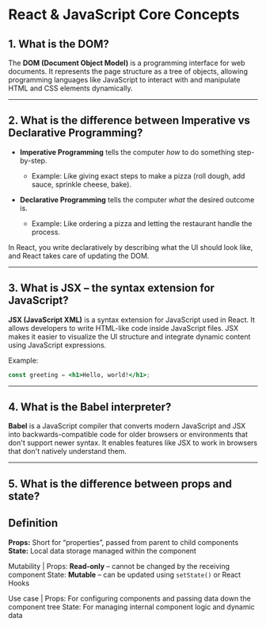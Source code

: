 
# React & JavaScript Core Concepts

## 1. What is the DOM?

The **DOM (Document Object Model)** is a programming interface for web documents. It represents the page structure as a tree of objects, allowing programming languages like JavaScript to interact with and manipulate HTML and CSS elements dynamically.

---

## 2. What is the difference between Imperative vs Declarative Programming?

- **Imperative Programming** tells the computer *how* to do something step-by-step.
  - Example: Like giving exact steps to make a pizza (roll dough, add sauce, sprinkle cheese, bake).
  
- **Declarative Programming** tells the computer *what* the desired outcome is.
  - Example: Like ordering a pizza and letting the restaurant handle the process.

In React, you write declaratively by describing what the UI should look like, and React takes care of updating the DOM.

---

## 3. What is JSX – the syntax extension for JavaScript?

**JSX (JavaScript XML)** is a syntax extension for JavaScript used in React. It allows developers to write HTML-like code inside JavaScript files. JSX makes it easier to visualize the UI structure and integrate dynamic content using JavaScript expressions.

Example:

```jsx
const greeting = <h1>Hello, world!</h1>;
```

---

## 4. What is the Babel interpreter?

**Babel** is a JavaScript compiler that converts modern JavaScript and JSX into backwards-compatible code for older browsers or environments that don't support newer syntax. It enables features like JSX to work in browsers that don't natively understand them.

---

## 5. What is the difference between props and state?


## Definition 
**Props:** Short for “properties”, passed from parent to child components 
**State:** Local data storage managed within the component 

Mutability |
    Props:  **Read-only** – cannot be changed by the receiving component 
    State:  **Mutable** – can be updated using `setState()` or React Hooks 

Use case |
    Props: For configuring components and passing data down the component tree 
    State: For managing internal component logic and dynamic data 
